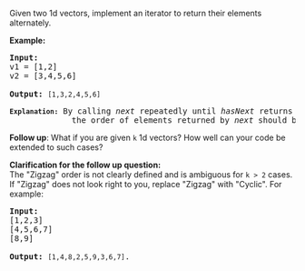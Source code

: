 <p>Given two 1d vectors, implement an iterator to return their elements alternately.</p>

<p><strong>Example:</strong></p>

<pre>
<strong>Input:</strong>
v1 = [1,2]
v2 = [3,4,5,6] 

<strong>Output:</strong> <code>[1,3,2,4,5,6]

<strong>Explanation:</strong></code>&nbsp;By calling <i>next</i> repeatedly until <i>hasNext</i> returns <code>false</code>, 
&nbsp;            the order of elements returned by <i>next</i> should be: <code>[1,3,2,4,5,6]</code>.</pre>

<p><b>Follow up</b>: What if you are given <code>k</code> 1d vectors? How well can your code be extended to such cases?</p>

<p><strong>Clarification </strong><b>for the follow up question</b><strong>:</strong><br />
The &quot;Zigzag&quot; order is not clearly defined and is ambiguous for <code>k &gt; 2</code> cases. If &quot;Zigzag&quot; does not look right to you, replace &quot;Zigzag&quot; with &quot;Cyclic&quot;. For example:</p>

<pre>
<strong>Input:</strong>
[1,2,3]
[4,5,6,7]
[8,9]

<strong>Output: </strong><code>[1,4,8,2,5,9,3,6,7]</code>.
</pre>
